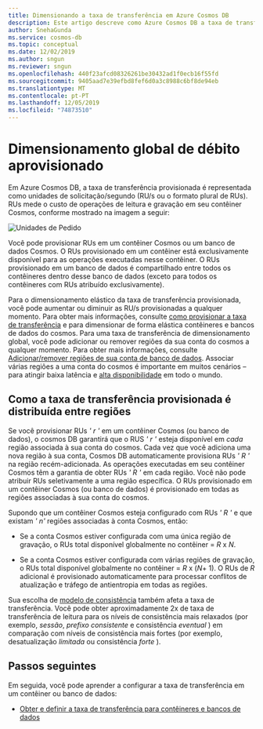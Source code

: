 ```yaml
---
title: Dimensionando a taxa de transferência em Azure Cosmos DB
description: Este artigo descreve como Azure Cosmos DB a taxa de transferência de escala em diferentes regiões em que a conta do Azure cosmos é provisionada.
author: SnehaGunda
ms.service: cosmos-db
ms.topic: conceptual
ms.date: 12/02/2019
ms.author: sngun
ms.reviewer: sngun
ms.openlocfilehash: 440f23afcd08326261be30432ad1f0ecb16f55fd
ms.sourcegitcommit: 9405aad7e39efbd8fef6d0a3c8988c6bf8de94eb
ms.translationtype: MT
ms.contentlocale: pt-PT
ms.lasthandoff: 12/05/2019
ms.locfileid: "74873510"
---
```

# <a name="globally-scale-provisioned-throughput"></a>Dimensionamento global de débito aprovisionado 

Em Azure Cosmos DB, a taxa de transferência provisionada é representada como unidades de solicitação/segundo (RU/s ou o formato plural de RUs). RUs mede o custo de operações de leitura e gravação em seu contêiner Cosmos, conforme mostrado na imagem a seguir:

![Unidades de Pedido](./media/scaling-throughput/request-unit-charge-of-read-and-write-operations.png)

Você pode provisionar RUs em um contêiner Cosmos ou um banco de dados Cosmos. O RUs provisionado em um contêiner está exclusivamente disponível para as operações executadas nesse contêiner. O RUs provisionado em um banco de dados é compartilhado entre todos os contêineres dentro desse banco de dados (exceto para todos os contêineres com RUs atribuído exclusivamente).

Para o dimensionamento elástico da taxa de transferência provisionada, você pode aumentar ou diminuir as RU/s provisionadas a qualquer momento. Para obter mais informações, consulte [como provisionar a taxa de transferência](set-throughput.md) e para dimensionar de forma elástica contêineres e bancos de dados do cosmos. Para uma taxa de transferência de dimensionamento global, você pode adicionar ou remover regiões da sua conta do cosmos a qualquer momento. Para obter mais informações, consulte [Adicionar/remover regiões de sua conta de banco de dados](how-to-manage-database-account.md#addremove-regions-from-your-database-account). Associar várias regiões a uma conta do cosmos é importante em muitos cenários – para atingir baixa latência e [alta disponibilidade](high-availability.md) em todo o mundo.

## <a name="how-provisioned-throughput-is-distributed-across-regions"></a>Como a taxa de transferência provisionada é distribuída entre regiões

Se você provisionar RUs *' r '* em um contêiner Cosmos (ou banco de dados), o cosmos DB garantirá que o RUS *' r '* esteja disponível em *cada* região associada à sua conta do cosmos. Cada vez que você adiciona uma nova região à sua conta, Cosmos DB automaticamente provisiona RUs *' R '* na região recém-adicionada. As operações executadas em seu contêiner Cosmos têm a garantia de obter RUs *' R '* em cada região. Você não pode atribuir RUs seletivamente a uma região específica. O RUs provisionado em um contêiner Cosmos (ou banco de dados) é provisionado em todas as regiões associadas à sua conta do cosmos.

Supondo que um contêiner Cosmos esteja configurado com RUs *' R '* e que existam *' n'* regiões associadas à conta Cosmos, então:

- Se a conta Cosmos estiver configurada com uma única região de gravação, o RUs total disponível globalmente no contêiner = *R* x *N*.

- Se a conta Cosmos estiver configurada com várias regiões de gravação, o RUs total disponível globalmente no contêiner = *R* x (*N*+ 1). O RUs de *R* adicional é provisionado automaticamente para processar conflitos de atualização e tráfego de antientropia em todas as regiões.

Sua escolha de [modelo de consistência](consistency-levels.md) também afeta a taxa de transferência. Você pode obter aproximadamente 2x de taxa de transferência de leitura para os níveis de consistência mais relaxados (por exemplo, *sessão*, *prefixo consistente* e consistência *eventual* ) em comparação com níveis de consistência mais fortes (por exemplo, desatualização *limitada* ou consistência *forte* ).

## <a name="next-steps"></a>Passos seguintes

Em seguida, você pode aprender a configurar a taxa de transferência em um contêiner ou banco de dados:

* [Obter e definir a taxa de transferência para contêineres e bancos de dados](set-throughput.md) 

